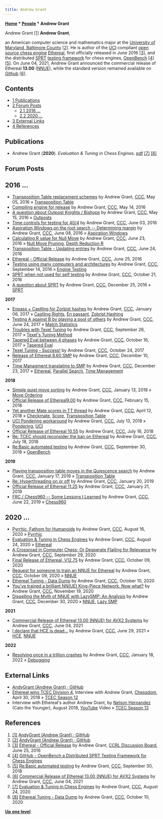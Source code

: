```yaml
---
title: Andrew Grant
---
```

**[Home](Home "Home") * [People](People "People") * Andrew Grant**

[](https://github.com/AndyGrant) Andrew Grant <a id="cite-note-1" href="#cite-ref-1">[1]</a>
**Andrew Grant**,

an American computer science and mathematics major at the [University of Maryland, Baltimore County](https://en.wikipedia.org/wiki/University_of_Maryland,_Baltimore_County) <a id="cite-note-2" href="#cite-ref-2">[2]</a>.
He is author of the [UCI](UCI "UCI") compliant [open source chess engine](Category:Open_Source "Category:Open Source") [Ethereal](Ethereal "Ethereal"), first officially released in June 2016 <a id="cite-note-3" href="#cite-ref-3">[3]</a>, and the distributed [SPRT](Match_Statistics#SPRT "Match Statistics") [testing framework](Engine_Testing#Frameworks "Engine Testing") for chess engines, [OpenBench](OpenBench "OpenBench") <a id="cite-note-4" href="#cite-ref-4">[4]</a> <a id="cite-note-5" href="#cite-ref-5">[5]</a>.
On June 04, 2021, Andrew Grant announced the commercial release of Ethereal **13.00** ([NNUE](NNUE "NNUE")), while the standard version remained available on [Github](https://en.wikipedia.org/wiki/GitHub) <a id="cite-note-6" href="#cite-ref-6">[6]</a>.

## Contents

- [1 Publications](#publications)
- [2 Forum Posts](#forum-posts)
  - [2.1 2016 ...](#2016-...)
  - [2.2 2020 ...](#2020-...)
- [3 External Links](#external-links)
- [4 References](#references)

## Publications

- Andrew Grant (**2020**). *Evaluation & Tuning in Chess Engines*. [pdf](https://github.com/AndyGrant/Ethereal/blob/master/Tuning.pdf) <a id="cite-note-7" href="#cite-ref-7">[7]</a> <a id="cite-note-8" href="#cite-ref-8">[8]</a>

## Forum Posts

## 2016 ...

- [Transposition Table replacement schemes](http://www.talkchess.com/forum/viewtopic.php?t=60056) by Andrew Grant, [CCC](CCC "CCC"), May 05, 2016 » [Transposition Table](Transposition_Table "Transposition Table")
- [Compiling engine for release](http://www.talkchess.com/forum/viewtopic.php?t=60167) by Andrew Grant, [CCC](CCC "CCC"), May 14, 2016
- [A question about Outpost Knights / Bishops](http://www.talkchess.com/forum/viewtopic.php?t=60171) by Andrew Grant, [CCC](CCC "CCC"), May 15, 2016 » [Outposts](Outposts "Outposts")
- [Time controls for testing for 40/4](http://www.talkchess.com/forum/viewtopic.php?t=60348) by Andrew Grant, [CCC](CCC "CCC"), June 03, 2016
- [Aspiration Windows on the root search -- Determining margin](http://www.talkchess.com/forum/viewtopic.php?t=60402) by Andrew Grant, [CCC](CCC "CCC"), June 08, 2016 » [Aspiration Windows](Aspiration_Windows "Aspiration Windows")
- [Calculating R value for Null Move](http://www.talkchess.com/forum/viewtopic.php?t=60561) by Andrew Grant, [CCC](CCC "CCC"), June 23, 2016 » [Null Move Pruning](Null_Move_Pruning "Null Move Pruning"), [Depth Reduction R](Depth_Reduction_R "Depth Reduction R")
- [Transposition Table - Updating entries](http://www.talkchess.com/forum/viewtopic.php?t=60589) by Andrew Grant, [CCC](CCC "CCC"), June 24, 2016
- [Ethereal - Official Release](http://www.talkchess.com/forum/viewtopic.php?t=60596) by Andrew Grant, [CCC](CCC "CCC"), June 25, 2016
- [Testing using many computers and architectures](http://www.talkchess.com/forum/viewtopic.php?t=61422) by Andrew Grant, [CCC](CCC "CCC"), September 14, 2016 » [Engine Testing](Engine_Testing "Engine Testing")
- [SPRT when not used for self testing](http://www.talkchess.com/forum/viewtopic.php?t=61781) by Andrew Grant, [CCC](CCC "CCC"), October 21, 2016
- [A question about SPRT](http://www.talkchess.com/forum/viewtopic.php?t=62598) by Andrew Grant, [CCC](CCC "CCC"), December 25, 2016 » [SPRT](Match_Statistics#SPRT "Match Statistics")

**2017**

- [Enpass + Castling for Zorbist hashes](http://www.talkchess.com/forum/viewtopic.php?t=62733) by Andrew Grant, [CCC](CCC "CCC"), January 06, 2017 » [Castling Rights](Castling_Rights "Castling Rights"), [En passant](En_passant "En passant"), [Zobrist Hashing](Zobrist_Hashing "Zobrist Hashing")
- [Testing A against B by playing a pool of others](http://www.talkchess.com/forum/viewtopic.php?t=64394) by Andrew Grant, [CCC](CCC "CCC"), June 24, 2017 » [Match Statistics](Match_Statistics "Match Statistics")
- [Troubles with Texel Tuning](http://www.talkchess.com/forum/viewtopic.php?t=65290) by Andrew Grant, [CCC](CCC "CCC"), September 26, 2017 » [Texel's Tuning Method](Texel%27s_Tuning_Method "Texel's Tuning Method")
- [Tapered Eval between 4 phases](http://www.talkchess.com/forum/viewtopic.php?t=65466) by Andrew Grant, [CCC](CCC "CCC"), October 16, 2017 » [Tapered Eval](Tapered_Eval "Tapered Eval")
- [Texel Tuning - Success!](http://www.talkchess.com/forum/viewtopic.php?t=65538) by Andrew Grant, [CCC](CCC "CCC"), October 24, 2017
- [Release of Ethereal 8.60 SMP](http://www.talkchess.com/forum/viewtopic.php?t=65968) by Andrew Grant, [CCC](CCC "CCC"), December 10, 2017
- [Time Managment translating to SMP](http://www.talkchess.com/forum/viewtopic.php?t=66099) by Andrew Grant, [CCC](CCC "CCC"), December 23, 2017 » [Ethereal](Ethereal "Ethereal"), [Parallel Search](Parallel_Search "Parallel Search"), [Time Management](Time_Management "Time Management")

**2018**

- [Simple quiet move sorting](http://www.talkchess.com/forum/viewtopic.php?t=66312) by Andrew Grant, [CCC](CCC "CCC"), January 13, 2018 » [Move Ordering](Move_Ordering "Move Ordering")
- [Official Release of Ethereal9.00](http://www.talkchess.com/forum/viewtopic.php?t=66606) by Andrew Grant, [CCC](CCC "CCC"), February 15, 2018
- [Yet another Mate scores in TT thread](http://www.talkchess.com/forum/viewtopic.php?t=67078) by Andrew Grant, [CCC](CCC "CCC"), April 12, 2018 » [Checkmate](Checkmate "Checkmate"), [Score](Score "Score"), [Transposition Table](Transposition_Table "Transposition Table")
- [UCI Pondering workaround](http://www.talkchess.com/forum3/viewtopic.php?f=7&t=67971) by Andrew Grant, [CCC](CCC "CCC"), July 13, 2018 » [Pondering](Pondering "Pondering"), [UCI](UCI "UCI")
- [Official Release of Ethereal 10.55](http://www.talkchess.com/forum3/viewtopic.php?f=2&t=67993&p=76840) by Andrew Grant, [CCC](CCC "CCC"), July 16, 2018
- [Re: TCEC should reconsider the ban on Ethereal](http://www.talkchess.com/forum3/viewtopic.php?f=2&t=67994&start=20) by Andrew Grant, [CCC](CCC "CCC"), July 18, 2018
- [Re:Basic automated testing](http://www.talkchess.com/forum3/viewtopic.php?f=7&t=68531&start=6) by Andrew Grant, [CCC](CCC "CCC"), September 30, 2018 » [OpenBench](OpenBench "OpenBench")

**2019**

- [Playing transposition table moves in the Quiescence search](http://www.talkchess.com/forum3/viewtopic.php?f=7&t=69629) by Andrew Grant, [CCC](CCC "CCC"), January 17, 2019 » [Transposition Table](Transposition_Table "Transposition Table")
- [Re: Hyperthreading on or off](http://www.talkchess.com/forum3/viewtopic.php?f=2&t=69658&start=5) by Andrew Grant, [CCC](CCC "CCC"), January 20, 2019
- [Official Release of Ethereal 11.25](http://www.talkchess.com/forum3/viewtopic.php?f=2&t=69669) by Andrew Grant, [CCC](CCC "CCC"), January 21, 2019
- [FRC / Chess960 -- Some Lessons I Learned](http://www.talkchess.com/forum3/viewtopic.php?f=7&t=71070) by Andrew Grant, [CCC](CCC "CCC"), June 22, 2019 » [Chess960](Chess960 "Chess960")

## 2020 ...

- [Pyrrhic, Fathom for Humanoids](http://www.talkchess.com/forum3/viewtopic.php?f=7&t=74809) by Andrew Grant, [CCC](CCC "CCC"), August 16, 2020 » [Pyrrhic](Syzygy_Bases#Pyrrhic "Syzygy Bases")
- [Evaluation & Tuning in Chess Engines](http://www.talkchess.com/forum3/viewtopic.php?f=7&t=74877) by Andrew Grant, [CCC](CCC "CCC"), August 24, 2020 » [Ethereal](Ethereal "Ethereal")
- [A Crossroad in Computer Chess; Or Desperate Flailing for Relevance](http://www.talkchess.com/forum3/viewtopic.php?f=2&t=75247) by Andrew Grant, [CCC](CCC "CCC"), September 29, 2020
- [Final Release of Ethereal, V12.75](http://www.talkchess.com/forum3/viewtopic.php?f=2&t=75335) by Andrew Grant, [CCC](CCC "CCC"), October 09, 2020
- [Request for someone to train an NNUE for Ethereal](http://www.talkchess.com/forum3/viewtopic.php?f=7&t=75345) by Andrew Grant, [CCC](CCC "CCC"), October 09, 2020 » [NNUE](NNUE "NNUE")
- [Ethereal Tuning - Data Dump](http://www.talkchess.com/forum3/viewtopic.php?f=7&t=75350) by Andrew Grant, [CCC](CCC "CCC"), October 10, 2020
- [You've trained a brilliant NN(UE) King-Piece Network. Now what?](http://www.talkchess.com/forum3/viewtopic.php?f=7&t=75870) by Andrew Grant, [CCC](CCC "CCC"), November 19, 2020
- [Dispelling the Myth of NNUE with LazySMP: An Analysis](http://www.talkchess.com/forum3/viewtopic.php?f=2&t=76190) by Andrew Grant, [CCC](CCC "CCC"), December 30, 2020 » [NNUE](NNUE "NNUE"), [Lazy SMP](Lazy_SMP "Lazy SMP")

**2021**

- [Commercial Release of Ethereal 13.00 (NNUE) for AVX2 Systems](http://www.talkchess.com/forum3/viewtopic.php?f=2&t=77438) by Andrew Grant, [CCC](CCC "CCC"), June 04, 2021
- [I declare that HCE is dead...](http://www.talkchess.com/forum3/viewtopic.php?f=2&t=77571) by Andrew Grant, [CCC](CCC "CCC"), June 29, 2021 » [HCE](Evaluation "Evaluation"), [NNUE](NNUE "NNUE")

**2022**

- [Resolving once in a trillion crashes](https://www.talkchess.com/forum3/viewtopic.php?f=7&t=79160) by Andrew Grant, [CCC](CCC "CCC"), January 18, 2022 » [Debugging](Debugging "Debugging")

## External Links

- [AndyGrant (Andrew Grant) · GitHub](https://github.com/AndyGrant)
- [Ethereal wins TCEC Division 4](http://www.chessdom.com/ethereal-wins-tcec-division-4/), Interview with Andrew Grant, [Chessdom](index.php?title=Chessdom&action=edit&redlink=1 "Chessdom (page does not exist)"), April 30, 2018 » [TCEC Season 12](TCEC_Season_12 "TCEC Season 12")
- Interview with Ethereal's author Andrew Grant, by [Nelson Hernandez](Nelson_Hernandez "Nelson Hernandez") (Cato the Younger), August 2018, [YouTube](https://en.wikipedia.org/wiki/YouTube) Video » [TCEC Season 13](TCEC_Season_13 "TCEC Season 13")

## References

1. <a id="cite-ref-1" href="#cite-note-1">[1]</a> [AndyGrant (Andrew Grant) · GitHub](https://github.com/AndyGrant)
1. <a id="cite-ref-2" href="#cite-note-2">[2]</a> [AndyGrant (Andrew Grant) · GitHub](https://github.com/AndyGrant)
1. <a id="cite-ref-3" href="#cite-note-3">[3]</a> [Ethereal - Official Release](http://kirill-kryukov.com/chess/discussion-board/viewtopic.php?f=7&t=8645) by Andrew Grant, [CCRL Discussion Board](Computer_Chess_Forums "Computer Chess Forums"), June 25, 2016
1. <a id="cite-ref-4" href="#cite-note-4">[4]</a> [GitHub - OpenBench a Distributed SPRT Testing Framework for Chess Engines](https://github.com/AndyGrant/OpenBench)
1. <a id="cite-ref-5" href="#cite-note-5">[5]</a> [Re:Basic automated testing](http://www.talkchess.com/forum3/viewtopic.php?f=7&t=68531&start=6) by Andrew Grant, [CCC](CCC "CCC"), September 30, 2018
1. <a id="cite-ref-6" href="#cite-note-6">[6]</a> [Commercial Release of Ethereal 13.00 (NNUE) for AVX2 Systems](http://www.talkchess.com/forum3/viewtopic.php?f=2&t=77438) by Andrew Grant, [CCC](CCC "CCC"), June 04, 2021
1. <a id="cite-ref-7" href="#cite-note-7">[7]</a> [Evaluation & Tuning in Chess Engines](http://www.talkchess.com/forum3/viewtopic.php?f=7&t=74877) by Andrew Grant, [CCC](CCC "CCC"), August 24, 2020
1. <a id="cite-ref-8" href="#cite-note-8">[8]</a> [Ethereal Tuning - Data Dump](http://www.talkchess.com/forum3/viewtopic.php?f=7&t=75350) by Andrew Grant, [CCC](CCC "CCC"), October 10, 2020

**[Up one level](People "People")**


